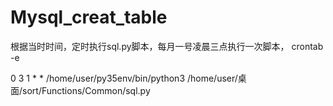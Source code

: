 # Mysql_creat_table
根据当时时间，定时执行sql.py脚本，每月一号凌晨三点执行一次脚本，
crontab -e

0 3 1 * * /home/user/py35env/bin/python3 /home/user/桌面/sort/Functions/Common/sql.py
